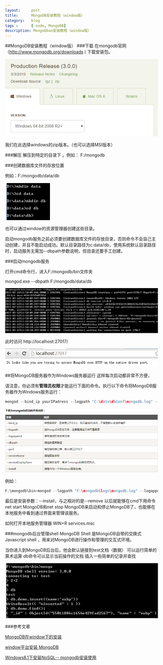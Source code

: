 ```yaml
---
layout:     post
title:      MongoDB安装教程（window版）
category:   blog
tags :      [ node, MongoDB]
description: MongoDban安装教程（window版）
---
```


##MongoDB安装教程（window版）
###下载
在mongodb官网（http://www.mongodb.org/downloads ) 下载安装包。 

![下载地址](https://raw.githubusercontent.com/xuhp/xuhp.github.io/master/images/howToInstallMongoDB/01.png)

我们在此选择windows的zip版本。（也可以选择MSI版本）

###解压
解压到特定的目录下 。例如： F:/mongodb 

###创建数据库文件的存放位置

例如：F:/mongodb/data/db

![数据库文件存放位置](https://raw.githubusercontent.com/xuhp/xuhp.github.io/master/images/howToInstallMongoDB/02.png)

也可以通过window的资源管理器创建这些目录。

启动mongodb服务之前必须要创建数据库文件的存放目录，否则命令不会自己主动创建，并且不能启动成功。默认目录路径为c:data/db，使用系统默认目录路径时，启动服务无需加--dbpath参数说明，但目录还要手工创建。

###启动mongodb服务

打开cmd命令行，进入F:/mongodb/bin文件夹

mongod.exe --dbpath F:/mongodb/data/db

![启动mongodb服务](https://raw.githubusercontent.com/xuhp/xuhp.github.io/master/images/howToInstallMongoDB/03.png)

此时访问 http://localhost:27017/

![在浏览器中访问](https://raw.githubusercontent.com/xuhp/xuhp.github.io/master/images/howToInstallMongoDB/04.png)

##将MongoDB服务器作为Windows服务器运行
这样每次启动都非常不方便，

请注意，你必须有**管理员权限**才能运行下面的命令。执行以下命令将MongoDB服务器作为Windows服务运行：

```cpp
mongod --bind_ip yourIPadress --logpath "C:\data\dbConf\mongodb.log" --logappend --dbpath "C:\data\db" --port yourPortNumber --serviceName "YourServiceName" --serviceDisplayName "YourServiceName" --install
```
![mongodb启动参数说明](https://raw.githubusercontent.com/xuhp/xuhp.github.io/master/images/howToInstallMongoDB/05.png)


例如：

```cpp
F:\mongodb\bin>mongod --logpath "F:\mongodb\logs\mongodb.log" --logappend --dbpath "F:\mongodb\data\db" --serviceName "MongoDB" --install
```

最后是安装參数：--install，与之相对的是--remove
以后就能够在cmd下用命令net start MongoDB和net stop MongoDB来启动和停止MongoDB了，也能够在本地服务中看到通过界面来管理该服务。

如何打开本地服务管理器  WIN+R   services.msc


###mongodb后台管理shell
MongoDB Shell 是MongoDB自带的交换式 Javascript shell ，用来对MongoDB进行操作和管理的交互式环境。

当你进入到MongoDB后台后，他会默认链接到test文档（数据）
可以运行简单的算术运算
db命令可以显示当前操作的文档
插入一些简单的记录并查找


![mongodb后台管理shell](https://raw.githubusercontent.com/xuhp/xuhp.github.io/master/images/howToInstallMongoDB/06.png)


###参考文章

[MongoDB在window下的安装](http://www.cnblogs.com/mfrbuaa/p/4262883.html)

[window平台安装 MongoDB](http://www.w3cschool.cc/mongodb/mongodb-window-install.html)

[Windows8.1下安装NoSQL-- mongodb安装使用](http://www.cnblogs.com/angelasp/p/4323636.html)




















